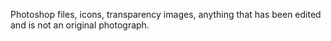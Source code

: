 Photoshop files, icons, transparency images, anything that has been edited and is not an original photograph.

